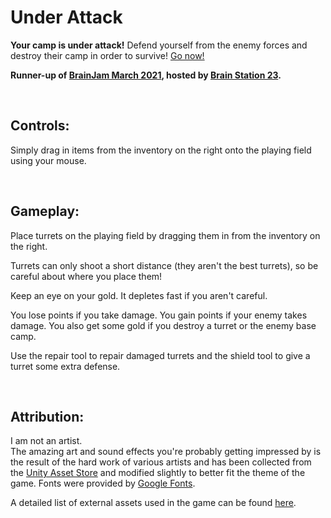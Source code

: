 <h1 data-children-count="0">Under Attack</h1>
<p data-children-count="0"><strong>Your camp is under attack!</strong> Defend yourself from the enemy forces and destroy their camp in order to survive! <a href="https://chocolatekhan.itch.io/underattack" target="_blank">Go now!</a></p>

**Runner-up of <a href="https://itch.io/jam/brainjammarch2021" target="_blank">BrainJam March 2021</a>, hosted by <a href="https://brainstation23.itch.io/" target="_blank">Brain Station 23</a>.**

<p data-children-count="0"><br></p>
<h2 data-children-count="0">Controls:</h2>
<p data-children-count="0">Simply drag in items from the inventory on the right onto the playing field using your mouse.</p>
<p data-children-count="0"><br></p>
<h2 data-children-count="0">Gameplay:</h2>
<p data-children-count="0">Place turrets on the playing field by dragging them in from the inventory on the right.</p>
<p data-children-count="0">Turrets can only shoot a short distance (they aren't the best turrets), so be careful about where you place them!</p>
<p data-children-count="0">Keep an eye on your gold. It depletes fast if you aren't careful.</p>
<p data-children-count="0">You lose points if you take damage. You gain points if your enemy takes damage. You also get some gold if you destroy a turret or the enemy base camp.</p>
<p data-children-count="0">Use the repair tool to repair damaged turrets and the shield tool to give a turret some extra defense.</p>
<p data-children-count="0"><br></p>
<h2 data-children-count="0">Attribution:</h2>
<p data-children-count="0">I am not an artist.<br>The amazing art and sound effects you're probably getting impressed by is the result of the hard work of various artists and has been collected from the <a href="https://assetstore.unity.com/" target="_blank">Unity Asset Store</a> and modified slightly to better fit the theme of the game. Fonts were provided by <a href="https://fonts.google.com/" target="_blank">Google Fonts</a>.</p>
<p data-children-count="0">A detailed list of external assets used in the game can be found <a href="https://github.com/chocolatekhan/Under-Attack/blob/main/Assets/External%20Assets/Asset%20Sources.md" target="_blank">here</a>.</p>
<p data-children-count="0"><br></p>
<p data-children-count="0"><br></p>
<p data-children-count="0" class="text-center">
